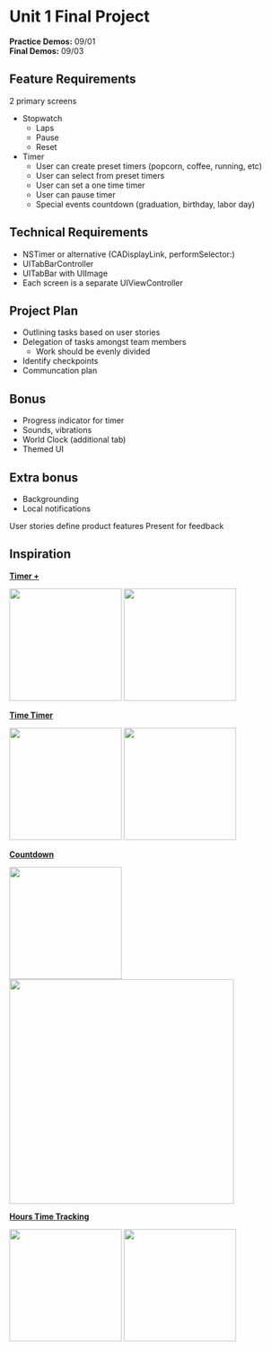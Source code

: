 # Unit 1 Final Project

**Practice Demos:** 09/01  
**Final Demos:** 09/03

## Feature Requirements
2 primary screens

* Stopwatch
  * Laps
  * Pause
  * Reset
* Timer
  * User can create preset timers (popcorn, coffee, running, etc)
  * User can select from preset timers
  * User can set a one time timer
  * User can pause timer
  * Special events countdown (graduation, birthday, labor day)

## Technical Requirements
* NSTimer or alternative (CADisplayLink, performSelector:)
* UITabBarController
* UITabBar with UIImage
* Each screen is a separate UIViewController

## Project Plan
* Outlining tasks based on user stories
* Delegation of tasks amongst team members
	* Work should be evenly divided
* Identify checkpoints
* Communcation plan
 
## Bonus
* Progress indicator for timer
* Sounds, vibrations
* World Clock (additional tab)
* Themed UI

## Extra bonus
* Backgrounding
* Local notifications

User stories define product features
Present for feedback

## Inspiration

**[Timer +](https://itunes.apple.com/us/app/timer+/id391564049?mt=8)**  

<img src="http://a4.mzstatic.com/us/r30/Purple5/v4/26/5a/37/265a3770-3c53-0b02-0075-bbbd0661c16e/screen322x572.jpeg" width="200">
<img src="http://a1.mzstatic.com/us/r30/Purple5/v4/fd/fb/f7/fdfbf7a9-a82e-10c7-5844-482ec9e46a80/screen322x572.jpeg" width="200">

**[Time Timer](https://itunes.apple.com/us/app/time-timer/id332520417?mt=8)**  

<img src="http://a2.mzstatic.com/us/r30/Purple7/v4/81/71/ae/8171aee1-9511-1d79-4cd3-61983e6ec927/screen322x572.jpeg" width="200">
<img src="http://a4.mzstatic.com/us/r30/Purple5/v4/5b/73/4d/5b734d7a-268a-dbe4-e39b-69ed3aa3ef56/screen322x572.jpeg" width="200">

**[Countdown](https://itunes.apple.com/us/app/countdown!!-event-reminders/id424216726?mt=8)**  

<img src="http://a3.mzstatic.com/us/r30/Purple1/v4/e3/ec/4c/e3ec4c25-bf91-214d-33c3-4f1634d8827f/screen322x572.jpeg" width="200">
<img src="http://a1.mzstatic.com/us/r30/Purple7/v4/2b/6c/b5/2b6cb5a3-df2d-1fcb-cfdd-38782a32d20e/screen640x640.jpeg" width="400">

**[Hours Time Tracking](https://itunes.apple.com/us/app/hours-time-tracking/id895933956?mt=8)**   

<img src="http://a3.mzstatic.com/us/r30/Purple5/v4/7e/f6/6d/7ef66d2e-65d0-b698-8d5a-7f07107b2b34/screen322x572.jpeg" width="200">
<img src="http://a1.mzstatic.com/us/r30/Purple3/v4/30/ea/c7/30eac7e2-8737-e657-48bc-0363d1c27099/screen322x572.jpeg" width="200">


